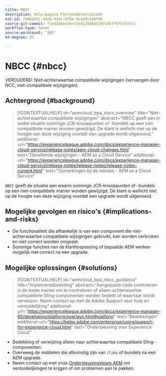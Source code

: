 ```yaml
---
title: NBCC
description: Help-pagina Patroondetectiecode
exl-id: fa6bdd3c-4deb-41ec-878d-4ea5dc1ddf60
source-git-commit: f1e833bea35ef3b412936d529b14bff6f1cb35c1
workflow-type: tm+mt
source-wordcount: '207'
ht-degree: 0%

---
```


# NBCC {#nbcc}

VEROUDERD: Niet-achterwaartse compatibele wijzigingen (vervangen door NCC, niet-compatibele wijzigingen)

## Achtergrond {#background}

>[!CONTEXTUALHELP]
>id="aemcloud_bpa_nbcc_overview"
>title="Niet-achterwaartse compatibele wijzigingen"
>abstract="NBCC geeft aan in welke situatie sommige JCR-knooppunten of -bundels op een niet-compatibele manier worden gewijzigd. De klant is wellicht niet op de hoogte van deze wijziging voordat een upgrade wordt uitgevoerd."
>additional-url="https://experienceleague.adobe.com/docs/experience-manager-cloud-service/release-notes/aem-cloud-changes.html" text="Opvallende wijzigingen - AEM as a Cloud Service"
>additional-url="https://experienceleague.adobe.com/docs/experience-manager-cloud-service/release-notes/release-notes/release-notes-current.html" text="Opmerkingen bij de release - AEM as a Cloud Service"

`NBCC` geeft de situatie aan waarin sommige JCR-knooppunten of -bundels op een niet-compatibele manier worden gewijzigd. De klant is wellicht niet op de hoogte van deze wijziging voordat een upgrade wordt uitgevoerd.

## Mogelijke gevolgen en risico&#39;s {#implications-and-risks}

* De functionaliteit die afhankelijk is van een component die niet-achterwaartse compatibele wijzigingen gebruikt, kan worden verbroken en niet correct worden omgezet.
* Sommige functies van de klanttoepassing of bepaalde AEM werken mogelijk niet correct na een upgrade.

## Mogelijke oplossingen {#solutions}

>[!CONTEXTUALHELP]
>id="aemcloud_bpa_nbcc_guidance"
>title="Implementatieleiding"
>abstract="Aangepaste code controleren is de beste manier om te controleren of alleen achterwaartse compatibele Sling-componenten worden bedekt of waarnaar wordt verwezen. Neem contact op met de Adobe Support voor hulp en verduidelijking"
>additional-url="https://experienceleague.adobe.com/docs/experience-manager-65/developing/platform/overlays.html#platform" text="Bedekkingen"
>additional-url="https://helpx.adobe.com/enterprise/using/support-for-experience-cloud.html" text="Ondersteuning voor Experience Cloud"

* Bedekking of verwijzing alleen naar achterwaartse compatibele Sling-componenten.
* Overweeg de middelen die afkomstig zijn van `/libs` of bundels na een AEM upgrade.
* Neem contact op met onze [Ondersteuningsteam AEM](https://helpx.adobe.com/enterprise/using/support-for-experience-cloud.html) om verduidelijkingen te krijgen of om problemen aan te pakken.
